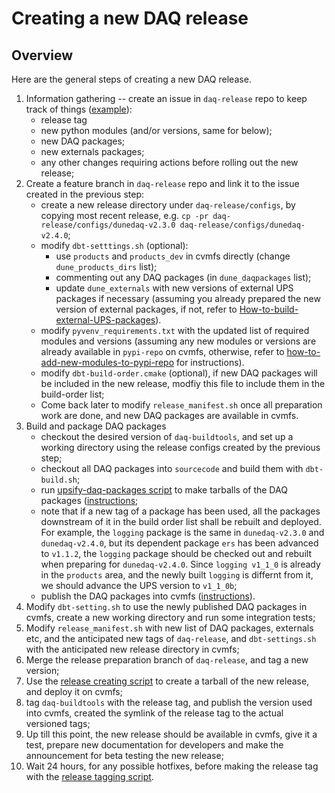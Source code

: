 # Creating a new DAQ release

## Overview

Here are the general steps of creating a new DAQ release.

1. Information gathering -- create an issue in `daq-release` repo to keep track of things ([example](https://github.com/DUNE-DAQ/daq-release/issues/31)):
    * release tag 
    * new python modules (and/or versions, same for below);
    * new DAQ packages;
    * new externals packages;
    * any other changes requiring actions before rolling out the new release;
2. Create a feature branch in `daq-release` repo and link it to the issue created in the previous step:
    * create a new release directory under `daq-release/configs`, by copying most recent release, e.g. `cp -pr daq-release/configs/dunedaq-v2.3.0 daq-release/configs/dunedaq-v2.4.0`;
    * modify `dbt-setttings.sh` (optional):
      * use `products` and `products_dev` in cvmfs directly (change `dune_products_dirs` list);
      * commenting out any DAQ packages (in `dune_daqpackages` list);
      * update `dune_externals` with new versions of external UPS packages if necessary (assuming you already prepared the new version of external packages, if not, refer to [How-to-build-external-UPS-packages](make_ups_products.md)).
    * modify `pyvenv_requirements.txt` with the updated list of required modules and versions (assuming any new modules or versions are already available in `pypi-repo` on cvmfs, otherwise, refer to [how-to-add-new-modules-to-pypi-repo](add_modules_to_pypi_repo.md) for instructions).
    * modify `dbt-build-order.cmake` (optional), if new DAQ packages will be included in the new release, modfiy this file to include them in the build-order list;
    * Come back later to modify `release_manifest.sh` once all preparation work are done, and new DAQ packages are available in cvmfs.
3. Build and package DAQ packages
    * checkout the desired version of `daq-buildtools`, and set up a working directory using the release configs created by the previous step;
    * checkout all DAQ packages into `sourcecode` and build them with `dbt-build.sh`;
    * run [upsify-daq-packages script](https://github.com/DUNE-DAQ/daq-release/blob/develop/scripts/upsify-daq-pkgs.py) to make tarballs of the DAQ packages ([instructions](upsify_daq_packages.md);
    * note that if a new tag of a package has been used, all the packages downstream of it in the build order list shall be rebuilt and deployed. For example, the `logging` package is the same in `dunedaq-v2.3.0` and `dunedaq-v2.4.0`, but its dependent package `ers` has been advanced to `v1.1.2`, the `logging` package should be checked out and rebuilt when preparing for `dunedaq-v2.4.0`. Since `logging v1_1_0` is already in the `products` area, and the newly built `logging` is differnt from it, we should advance the UPS version to `v1_1_0b`;
    * publish the DAQ packages into cvmfs ([instructions](publish_to_cvmfs.md)).
4. Modify `dbt-setting.sh` to use the newly published DAQ packages in cvmfs, create a new working directory and run some integration tests;
6. Modify `release_manifest.sh` with new list of DAQ packages, externals etc, and the anticipated new tags of `daq-release`, and `dbt-settings.sh` with the anticipated new release directory in cvmfs;
7. Merge the release preparation branch of `daq-release`, and tag a new version;
8. Use the [release creating script](https://github.com/DUNE-DAQ/daq-release/blob/develop/scripts/create-release-dir.sh) to create a tarball of the new release, and deploy it on cvmfs;
9. tag `daq-buildtools` with the release tag, and publish the version used into cvmfs, created the symlink of the release tag to the actual versioned tags;
10. Up till this point, the new release should be available in cvmfs, give it a test, prepare new documentation for developers and make the announcement for beta testing the new release;
11. Wait 24 hours, for any possible hotfixes, before making the release tag with the [release tagging script](https://github.com/DUNE-DAQ/daq-release/blob/develop/scripts/create-release-tag.sh).
